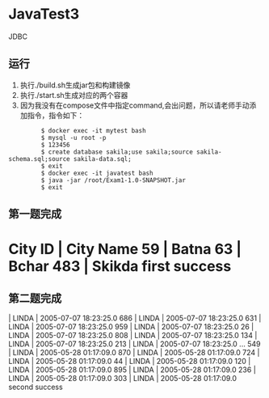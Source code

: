 # JavaTest3
JDBC

## 运行
1. 执行./build.sh生成jar包和构建镜像
2. 执行./start.sh生成对应的两个容器
3. 因为我没有在compose文件中指定command,会出问题，所以请老师手动添加指令，指令如下：

```
         $ docker exec -it mytest bash
         $ mysql -u root -p
         $ 123456
         $ create database sakila;use sakila;source sakila-schema.sql;source sakila-data.sql;
         $ exit
         $ docker exec -it javatest bash
         $ java -jar /root/Exam1-1.0-SNAPSHOT.jar
         $ exit
```
## 第一题完成
City ID | City Name
59 | Batna
63 | Bchar
483 | Skikda
first success
==========================

## 第二题完成
| LINDA | 2005-07-07 18:23:25.0
686 | LINDA | 2005-07-07 18:23:25.0
631 | LINDA | 2005-07-07 18:23:25.0
959 | LINDA | 2005-07-07 18:23:25.0
26 | LINDA | 2005-07-07 18:23:25.0
808 | LINDA | 2005-07-07 18:23:25.0
134 | LINDA | 2005-07-07 18:23:25.0
213 | LINDA | 2005-07-07 18:23:25.0
...
549 | LINDA | 2005-05-28 01:17:09.0
870 | LINDA | 2005-05-28 01:17:09.0
724 | LINDA | 2005-05-28 01:17:09.0
44 | LINDA | 2005-05-28 01:17:09.0
120 | LINDA | 2005-05-28 01:17:09.0
895 | LINDA | 2005-05-28 01:17:09.0
236 | LINDA | 2005-05-28 01:17:09.0
303 | LINDA | 2005-05-28 01:17:09.0
second success